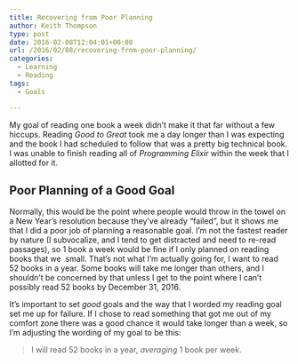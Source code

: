 ```yaml
---
title: Recovering from Poor Planning
author: Keith Thompson
type: post
date: 2016-02-08T12:04:01+00:00
url: /2016/02/08/recovering-from-poor-planning/
categories:
  - Learning
  - Reading
tags:
  - Goals

---
```

My goal of reading one book a week didn&#8217;t make it that far without a few hiccups. Reading _Good to Great_ took me a day longer than I was expecting and the book I had scheduled to follow that was a pretty big technical book. I was unable to finish reading all of _Programming Elixir_ within the week that I allotted for it.

## Poor Planning of a Good Goal

Normally, this would be the point where people would throw in the towel on a New Year&#8217;s resolution because they&#8217;ve already &#8220;failed&#8221;, but it shows me that I did a poor job of planning a reasonable goal. I&#8217;m not the fastest reader by nature (I subvocalize, and I tend to get distracted and need to re-read passages), so 1 book a week would be fine if I only planned on reading books that we  small. That&#8217;s not what I&#8217;m actually going for, I want to read 52 books in a year. Some books will take me longer than others, and I shouldn&#8217;t be concerned by that unless I get to the point where I can&#8217;t possibly read 52 books by December 31, 2016.

It&#8217;s important to set _good_ goals and the way that I worded my reading goal set me up for failure. If I chose to read something that got me out of my comfort zone there was a good chance it would take longer than a week, so I&#8217;m adjusting the wording of my goal to be this:

> I will read 52 books in a year, _averaging_ 1 book per week.